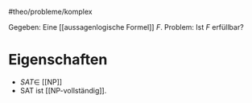 #theo/probleme/komplex 

Gegeben: Eine [[aussagenlogische Formel]] $F$.
Problem: Ist $F$ erfüllbar?


# Eigenschaften
- $S A T \in$ [[NP]]
- SAT ist [[NP-vollständig]].


